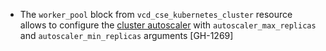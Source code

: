 * The `worker_pool` block from `vcd_cse_kubernetes_cluster` resource allows to configure the
  [cluster autoscaler](https://github.com/kubernetes/autoscaler/tree/master/cluster-autoscaler) with
  `autoscaler_max_replicas` and `autoscaler_min_replicas` arguments [GH-1269]